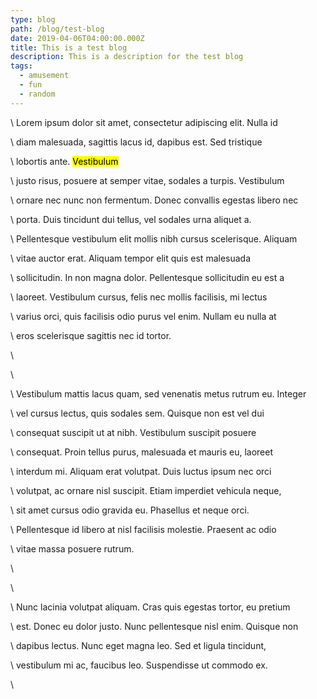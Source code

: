 ```yaml
---
type: blog
path: /blog/test-blog
date: 2019-04-06T04:00:00.000Z
title: This is a test blog
description: This is a description for the test blog
tags:
  - amusement
  - fun
  - random
---
```


<p>

\ Lorem ipsum dolor sit amet, consectetur adipiscing elit. Nulla id

\ diam malesuada, sagittis lacus id, dapibus est. Sed tristique

\ lobortis ante. <mark>Vestibulum</mark>

\ justo risus, posuere at semper vitae, sodales a turpis. Vestibulum

\ ornare nec nunc non fermentum. Donec convallis egestas libero nec

\ porta. Duis tincidunt dui tellus, vel sodales urna aliquet a.

\ Pellentesque vestibulum elit mollis nibh cursus scelerisque. Aliquam

\ vitae auctor erat. Aliquam tempor elit quis est malesuada

\ sollicitudin. In non magna dolor. Pellentesque sollicitudin eu est a

\ laoreet. Vestibulum cursus, felis nec mollis facilisis, mi lectus

\ varius orci, quis facilisis odio purus vel enim. Nullam eu nulla at

\ eros scelerisque sagittis nec id tortor.

\ </p>

\ <p>

\ Vestibulum mattis lacus quam, sed venenatis metus rutrum eu. Integer

\ vel cursus lectus, quis sodales sem. Quisque non est vel dui

\ consequat suscipit ut at nibh. Vestibulum suscipit posuere

\ consequat. Proin tellus purus, malesuada et mauris eu, laoreet

\ interdum mi. Aliquam erat volutpat. Duis luctus ipsum nec orci

\ volutpat, ac ornare nisl suscipit. Etiam imperdiet vehicula neque,

\ sit amet cursus odio gravida eu. Phasellus et neque orci.

\ Pellentesque id libero at nisl facilisis molestie. Praesent ac odio

\ vitae massa posuere rutrum.

\ </p>

\ <p>

\ Nunc lacinia volutpat aliquam. Cras quis egestas tortor, eu pretium

\ est. Donec eu dolor justo. Nunc pellentesque nisl enim. Quisque non

\ dapibus lectus. Nunc eget magna leo. Sed et ligula tincidunt,

\ vestibulum mi ac, faucibus leo. Suspendisse ut commodo ex.

\ </p>
